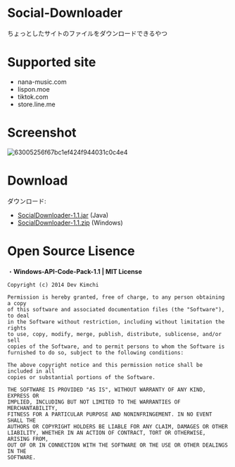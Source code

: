 # Social-Downloader
ちょっとしたサイトのファイルをダウンロードできるやつ

# Supported site
- nana-music.com
- lispon.moe
- tiktok.com
- store.line.me

# Screenshot
![63005256f67bc1ef424f944031c0c4e4](https://i.gyazo.com/63005256f67bc1ef424f944031c0c4e4.png "63005256f67bc1ef424f944031c0c4e4")

# Download
ダウンロード:
- [SocialDownloader-1.1.jar](https://github.com/SimplyRin/Social-Downloader/releases/download/1.1/SocialDownloader-1.1.jar) (Java)
- [SocialDownloader-1.1.zip](https://github.com/SimplyRin/Social-Downloader/releases/download/1.1-C%23/SocialDownloader-1.1.zip) (Windows)

# Open Source Lisence
・**Windows-API-Code-Pack-1.1 | MIT License**
```
Copyright (c) 2014 Dev Kimchi

Permission is hereby granted, free of charge, to any person obtaining a copy
of this software and associated documentation files (the "Software"), to deal
in the Software without restriction, including without limitation the rights
to use, copy, modify, merge, publish, distribute, sublicense, and/or sell
copies of the Software, and to permit persons to whom the Software is
furnished to do so, subject to the following conditions:

The above copyright notice and this permission notice shall be included in all
copies or substantial portions of the Software.

THE SOFTWARE IS PROVIDED "AS IS", WITHOUT WARRANTY OF ANY KIND, EXPRESS OR
IMPLIED, INCLUDING BUT NOT LIMITED TO THE WARRANTIES OF MERCHANTABILITY,
FITNESS FOR A PARTICULAR PURPOSE AND NONINFRINGEMENT. IN NO EVENT SHALL THE
AUTHORS OR COPYRIGHT HOLDERS BE LIABLE FOR ANY CLAIM, DAMAGES OR OTHER
LIABILITY, WHETHER IN AN ACTION OF CONTRACT, TORT OR OTHERWISE, ARISING FROM,
OUT OF OR IN CONNECTION WITH THE SOFTWARE OR THE USE OR OTHER DEALINGS IN THE
SOFTWARE.
```
